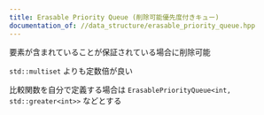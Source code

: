 ```yaml
---
title: Erasable Priority Queue (削除可能優先度付きキュー)
documentation_of: //data_structure/erasable_priority_queue.hpp
---
```


要素が含まれていることが保証されている場合に削除可能

`std::multiset` よりも定数倍が良い

比較関数を自分で定義する場合は `ErasablePriorityQueue<int, std::greater<int>>` などとする
